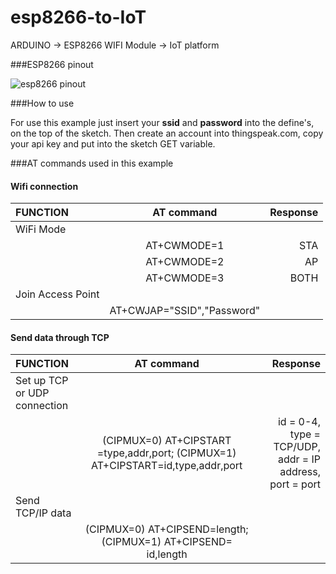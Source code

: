 # esp8266-to-IoT
ARDUINO -> ESP8266 WIFI Module -> IoT platform

###ESP8266 pinout

![esp8266 pinout](https://www.robotics.org.za/image/data/Breakout/Wifi/ESP8266_003.jpg)

###How to use

For use this example just insert your **ssid** and **password** into the define's, on the top of the sketch.
Then create an account into thingspeak.com, copy your api key and put into the sketch GET variable.

###AT commands used in this example

#### Wifi connection 

| FUNCTION      | AT command      | Response      |
|:------------- |:---------------:| -------------:|
| WiFi Mode     | &nbsp;          | &nbsp;        | 
| &nbsp;        | AT+CWMODE=1     | STA           |  
| &nbsp;        | AT+CWMODE=2     | AP            | 
| &nbsp;        | AT+CWMODE=3     | BOTH          | 
| Join Access Point      | &nbsp;      | &nbsp;          | 
| &nbsp;        | AT+CWJAP="SSID","Password"     | &nbsp;|

#### Send data through TCP
| FUNCTION      | AT command      | Response      |
|:------------- |:---------------:| -------------:|
| Set up TCP or UDP connection      | &nbsp;      | &nbsp;| 
| &nbsp;|(CIPMUX=0) AT+CIPSTART =type,addr,port; (CIPMUX=1) AT+CIPSTART=id,type,addr,port|id = 0-4, type = TCP/UDP, addr = IP address, port = port|
| Send TCP/IP data       | &nbsp;      | &nbsp;| 
| &nbsp;        | (CIPMUX=0) AT+CIPSEND=length; (CIPMUX=1) AT+CIPSEND= id,length | &nbsp;|